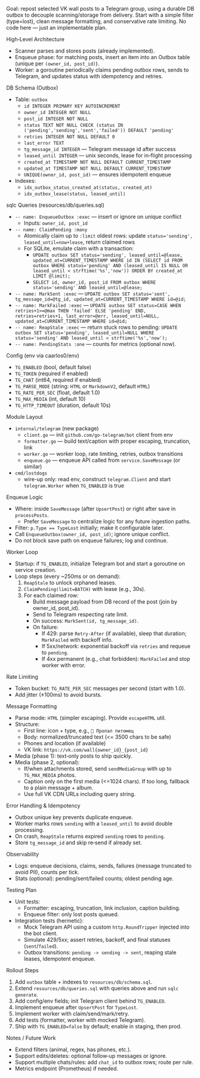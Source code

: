 Goal: repost selected VK wall posts to a Telegram group, using a durable DB outbox to decouple scanning/storage from delivery. Start with a simple filter (type=lost), clean message formatting, and conservative rate limiting. No code here — just an implementable plan.

High‑Level Architecture
- Scanner parses and stores posts (already implemented).
- Enqueue phase: for matching posts, insert an item into an Outbox table (unique per `(owner_id, post_id)`).
- Worker: a goroutine periodically claims pending outbox rows, sends to Telegram, and updates status with idempotency and retries.

DB Schema (Outbox)
- Table: `outbox`
  - `id INTEGER PRIMARY KEY AUTOINCREMENT`
  - `owner_id INTEGER NOT NULL`
  - `post_id INTEGER NOT NULL`
  - `status TEXT NOT NULL CHECK (status IN ('pending','sending','sent','failed')) DEFAULT 'pending'`
  - `retries INTEGER NOT NULL DEFAULT 0`
  - `last_error TEXT`
  - `tg_message_id INTEGER` — Telegram message id after success
  - `leased_until INTEGER` — unix seconds, lease for in‑flight processing
  - `created_at TIMESTAMP NOT NULL DEFAULT CURRENT_TIMESTAMP`
  - `updated_at TIMESTAMP NOT NULL DEFAULT CURRENT_TIMESTAMP`
  - `UNIQUE(owner_id, post_id)` — ensures idempotent enqueue
- Indexes:
  - `idx_outbox_status_created_at(status, created_at)`
  - `idx_outbox_lease(status, leased_until)`

sqlc Queries (resources/db/queries.sql)
- `-- name: EnqueueOutbox :exec` — insert or ignore on unique conflict
  - Inputs: `owner_id, post_id`
- `-- name: ClaimPending :many`
  - Atomically claim up to `:limit` oldest rows: update `status='sending', leased_until=now+lease`, return claimed rows
  - For SQLite, emulate claim with a transaction:
    - `UPDATE outbox SET status='sending', leased_until=@lease, updated_at=CURRENT_TIMESTAMP
       WHERE id IN (SELECT id FROM outbox WHERE status='pending' AND (leased_until IS NULL OR leased_until < strftime('%s','now')) ORDER BY created_at LIMIT @limit);`
    - `SELECT id, owner_id, post_id FROM outbox WHERE status='sending' AND leased_until=@lease;`
- `-- name: MarkSent :exec` — `UPDATE outbox SET status='sent', tg_message_id=@tg_id, updated_at=CURRENT_TIMESTAMP WHERE id=@id;`
- `-- name: MarkFailed :exec` — `UPDATE outbox SET status=CASE WHEN retries+1>=@max THEN 'failed' ELSE 'pending' END, retries=retries+1, last_error=@err, leased_until=NULL, updated_at=CURRENT_TIMESTAMP WHERE id=@id;`
- `-- name: ReapStale :exec` — return stuck rows to pending: `UPDATE outbox SET status='pending', leased_until=NULL WHERE status='sending' AND leased_until < strftime('%s','now');`
- `-- name: PendingStats :one` — counts for metrics (optional now).

Config (env via caarlos0/env)
- `TG_ENABLED` (bool, default false)
- `TG_TOKEN` (required if enabled)
- `TG_CHAT` (int64, required if enabled)
- `TG_PARSE_MODE` (string: `HTML` or `MarkdownV2`, default `HTML`)
- `TG_RATE_PER_SEC` (float, default 1.0)
- `TG_MAX_MEDIA` (int, default 10)
- `TG_HTTP_TIMEOUT` (duration, default 10s)

Module Layout
- `internal/telegram` (new package)
  - `client.go` — init `github.com/go-telegram/bot` client from env
  - `formatter.go` — build text/caption with proper escaping, truncation, link
  - `worker.go` — worker loop, rate limiting, retries, outbox transitions
  - `enqueue.go` — enqueue API called from `service.SaveMessage` (or similar)
- `cmd/lostdogs`
  - wire-up only: read env, construct `telegram.Client` and start `telegram.Worker` when `TG_ENABLED` is true

Enqueue Logic
- Where: inside `SaveMessage` (after `UpsertPost`) or right after save in `processPosts`.
  - Prefer `SaveMessage` to centralize logic for any future ingestion paths.
- Filter: `p.Type == TypeLost` initially; make it configurable later.
- Call `EnqueueOutbox(owner_id, post_id)`; ignore unique conflict.
- Do not block save path on enqueue failures; log and continue.

Worker Loop
- Startup: if `TG_ENABLED`, initialize Telegram bot and start a goroutine on service creation.
- Loop steps (every ~250ms or on demand):
  1) `ReapStale` to unlock orphaned leases.
  2) `ClaimPending(limit=BATCH)` with lease (e.g., 30s).
  3) For each claimed row:
     - Build message payload from DB record of the post (join by owner_id, post_id).
     - Send to Telegram respecting rate limit.
     - On success: `MarkSent(id, tg_message_id)`.
     - On failure:
       - If 429: parse `Retry-After` (if available), sleep that duration; `MarkFailed` with backoff info.
       - If 5xx/network: exponential backoff via `retries` and requeue to `pending`.
       - If 4xx permanent (e.g., chat forbidden): `MarkFailed` and stop worker with error.

Rate Limiting
- Token bucket: `TG_RATE_PER_SEC` messages per second (start with 1.0).
- Add jitter (±100ms) to avoid bursts.

Message Formatting
- Parse mode: `HTML` (simpler escaping). Provide `escapeHTML` util.
- Structure:
  - First line: icon + type, e.g., `🔎 Пропал питомец`
  - Body: normalized/truncated text (<= 3500 chars to be safe)
  - Phones and location (if available)
  - VK link: `https://vk.com/wall{owner_id}_{post_id}`
- Media (phase 1): text‑only posts to ship quickly.
- Media (phase 2, optional):
  - If/when attachments stored, send `sendMediaGroup` with up to `TG_MAX_MEDIA` photos.
  - Caption only on the first media (<=1024 chars). If too long, fallback to a plain message + album.
  - Use full VK CDN URLs including query string.

Error Handling & Idempotency
- Outbox unique key prevents duplicate enqueue.
- Worker marks rows `sending` with a `leased_until` to avoid double processing.
- On crash, `ReapStale` returns expired `sending` rows to `pending`.
- Store `tg_message_id` and skip re‑send if already set.

Observability
- Logs: enqueue decisions, claims, sends, failures (message truncated to avoid PII), counts per tick.
- Stats (optional): pending/sent/failed counts; oldest pending age.

Testing Plan
- Unit tests:
  - Formatter: escaping, truncation, link inclusion, caption building.
  - Enqueue filter: only lost posts queued.
- Integration tests (hermetic):
  - Mock Telegram API using a custom `http.RoundTripper` injected into the bot client.
  - Simulate 429/5xx; assert retries, backoff, and final statuses (`sent`/`failed`).
  - Outbox transitions: `pending -> sending -> sent`, reaping stale leases, idempotent enqueue.

Rollout Steps
1) Add `outbox` table + indexes to `resources/db/schema.sql`.
2) Extend `resources/db/queries.sql` with queries above and run `sqlc generate`.
3) Add config/env fields; init Telegram client behind `TG_ENABLED`.
4) Implement enqueue after `UpsertPost` for `TypeLost`.
5) Implement worker with claim/send/mark/retry.
6) Add tests (formatter, worker with mocked Telegram).
7) Ship with `TG_ENABLED=false` by default; enable in staging, then prod.

Notes / Future Work
- Extend filters (animal, regex, has phones, etc.).
- Support edits/deletes: optional follow‑up messages or ignore.
- Support multiple chats/rules: add `chat_id` to outbox rows; route per rule.
- Metrics endpoint (Prometheus) if needed.
